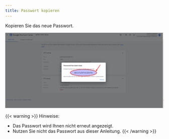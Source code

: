 ```yaml
---
title: Passwort kopieren
---
```


Kopieren Sie das neue Passwort.

![passwort kopieren](img/passwort-kopieren.png)

{{< warning >}}
Hinweise: 

- Das Passwort wird Ihnen nicht erneut angezeigt.
- Nutzen Sie nicht das Passwort aus dieser Anleitung.
{{< /warning >}}
